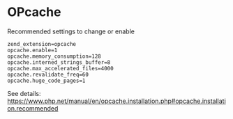 # OPcache

Recommended settings to change or enable

```
zend_extension=opcache
opcache.enable=1
opcache.memory_consumption=128
opcache.interned_strings_buffer=8
opcache.max_accelerated_files=4000
opcache.revalidate_freq=60
opcache.huge_code_pages=1
```

See details:
https://www.php.net/manual/en/opcache.installation.php#opcache.installation.recommended